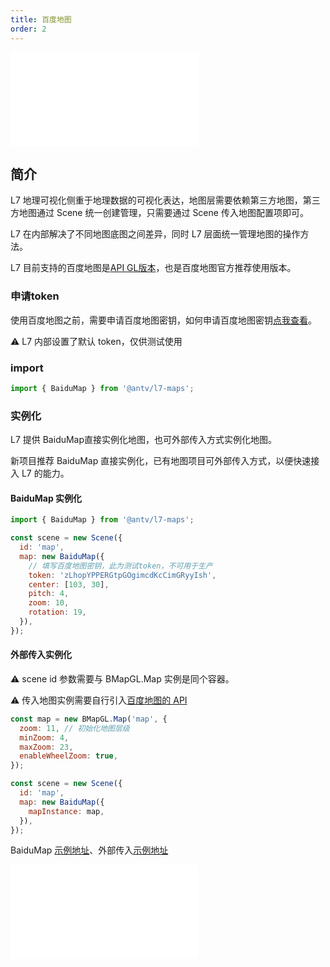 ```yaml
---
title: 百度地图
order: 2
---
```


<embed src="@/docs/api/common/style.md"></embed>

## 简介

L7 地理可视化侧重于地理数据的可视化表达，地图层需要依赖第三方地图，第三方地图通过 Scene 统一创建管理，只需要通过 Scene 传入地图配置项即可。

L7 在内部解决了不同地图底图之间差异，同时 L7 层面统一管理地图的操作方法。

L7 目前支持的百度地图是[API GL版本](https://lbsyun.baidu.com/index.php?title=jspopularGL)，也是百度地图官方推荐使用版本。

### 申请token

使用百度地图之前，需要申请百度地图密钥，如何申请百度地图密钥[点我查看](https://lbs.baidu.com/index.php?title=jspopularGL/guide/getkey)。

⚠️ L7 内部设置了默认 token，仅供测试使用

### import

```javascript
import { BaiduMap } from '@antv/l7-maps';
```

### 实例化

L7 提供 BaiduMap直接实例化地图，也可外部传入方式实例化地图。

新项目推荐 BaiduMap 直接实例化，已有地图项目可外部传入方式，以便快速接入 L7 的能力。

#### BaiduMap 实例化

```js
import { BaiduMap } from '@antv/l7-maps';

const scene = new Scene({
  id: 'map',
  map: new BaiduMap({
    // 填写百度地图密钥，此为测试token，不可用于生产
    token: 'zLhopYPPERGtpGOgimcdKcCimGRyyIsh',
    center: [103, 30],
    pitch: 4,
    zoom: 10,
    rotation: 19,
  }),
});
```

#### 外部传入实例化

⚠️ scene id 参数需要与 BMapGL.Map 实例是同个容器。

⚠️ 传入地图实例需要自行引入[百度地图的 API](https://lbs.baidu.com/index.php?title=jspopularGL/guide/show)

```javascript
const map = new BMapGL.Map('map', {
  zoom: 11, // 初始化地图层级
  minZoom: 4,
  maxZoom: 23,
  enableWheelZoom: true,
});

const scene = new Scene({
  id: 'map',
  map: new BaiduMap({
    mapInstance: map,
  }),
});
```

BaiduMap [示例地址](/examples/map/map/#baidumap)、外部传入[示例地址](/examples/map/map/#bmapInstance)

<embed src="@/docs/api/common/map.zh.md"></embed>
